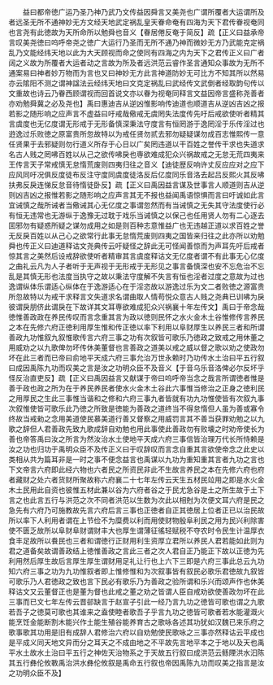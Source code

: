 <!-- { "loadSidebar": true } -->
　　益曰都帝徳广运乃圣乃神乃武乃文传益因舜言又美尧也广谓所覆者大运谓所及者远圣无所不通神妙无方文经天地武定祸乱皇天眷命奄有四海为天下君传眷视奄同也言尧有此徳故为天所命所以勉舜也音义【眷居倦反奄于简反】疏【正义曰益承帝言叹美尧徳曰呜呼帝尧之徳广大运行乃圣而无所不通乃神而微妙无方乃武能克定祸乱乃文能经纬天地以此为大天顾视而命之使同有四海之内为天下之君传正义曰广者阔之义故为所覆者大运者动之言故为所及者远洪范云睿作圣言通知众事故为无所不通案易曰神者妙万物而为言也又曰神妙无方此言神道防妙无可比方不知其所以然易亦云隂阳不测之谓神諡法云经纬天地曰文克定祸乱曰武经传文武倒者经取韵句传以文重故也诗云乃眷西顾谓视而回首说文亦以眷为视奄同释言文益因帝言盛称尧善者亦劝勉舜冀之必及尧也】禹曰惠迪吉从逆凶惟影响传迪道也顺道吉从逆凶吉凶之报若影之随形响之应声言不虚益曰吁戒哉儆戒无虞罔失法度传先吁后戒欲使听者精其言虞度也无亿度谓无形戒于无形备慎深秉法守度言有恒罔游于逸罔淫于乐传淫过也逰逸过乐败徳之原富贵所忽故特以为戒任贤勿贰去邪勿疑疑谋勿成百志惟熙传一意任贤果于去邪疑则勿行道义所存于心日以广矣罔违道以干百姓之誉传干求也失道求名古人贱之罔咈百姓以从己之欲传咈戾也専欲难成犯众兴祸故戒之无怠无荒四夷来王传言天子常戒慎无怠惰荒废则四夷归往之音义【迪徒歴反响许丈反应应对之应下应风同吁况俱反度徒布反注守度同虞度徒洛反后亿度同乐音洛去起吕反熙火其反咈扶弗反戾连悌反怠音待惰徒卧反】疏【正义曰禹因益言谋及世事言人顺道则吉从逆则凶吉凶之报惟若影之随形响之应声言其无不报也益闻禹语惊惧而言曰吁诚如此言宜诫慎之哉所诫者当儆诫其心无亿度之事谓忽然而有当诫慎之无失其守法度使行必有恒无违常也无游纵于逸豫无过耽于戏乐当诫慎之以保己也任用贤人勿有二心逐去囬邪勿有疑惑所疑之谋勿成用之如是则百种志意惟益广也无违越正道以求百姓之誉无反戾百姓以从己心之欲常行此事无怠惰荒废则四夷之国皆来归往之此亦所以劝勉舜也传正义曰迪道释诂文尧典传云吁疑怪之辞此无可怪闻善惊而为声耳先吁后戒者惊其言之美然后设戒辞欲使听者精审其言虞度释诂文无亿度者谓不有此事无心亿度之曲礼云凡为人子者听于无声视于无形戒于无形见之事言备慎深也安不忘危治不忘乱是其慎无形也法度当执守之故以秉法守度解不失言有恒也淫者过度之意故为过也逸谓纵体乐谓适心纵体在于逸游适心在于淫恣故以游逸过乐为文二者败徳之源富贵所忽故特以为戒干求释言文失道求名谓曲取人情苟悦众意古人贱之尧典已训咈为戾彼谓戾朋侪此谓戾在下故详其文耳専欲难成犯众兴祸襄十年左传文】禹曰于帝念哉徳惟善政政在养民传叹而言念重其言为政以徳则民怀之水火金木土谷惟修传言养民之本在先修六府正徳利用厚生惟和传正徳以率下利用以阜财厚生以养民三者和所谓善政九功惟叙九叙惟歌传言六府三事之功有次叙皆可歌乐乃徳政之致戒之用休董之用威劝之以九歌俾勿坏传休美董督也言善政之道美以戒之威以督之歌以劝之使政勿坏在此三者而已帝曰俞地平天成六府三事允治万世永赖时乃功传水土治曰平五行叙曰成因禹陈九功而叹美之言是汝之功明众臣不及音义【于音乌乐音洛俾必尔反坏乎怪反治直吏反】疏【正义曰禹因益言又献谋于帝曰呜呼帝当念之哉言所谓徳者惟是善于政也政之所为在于养民养民者使水火金木土谷此六事惟当修治之正身之徳利民之用厚民之生此三事惟当谐和之修和六府三事九者皆就有功九功惟使皆有次叙九事次叙惟使皆可歌乐此乃徳之所致是徳能为善政之道终当不得怠惰但人虽为善或寡令终故当戒勑之念用美道使民慕美道行善又督察之用威罚言其不善当获罪劝勉之以九歌之辞但人君善政先致九歌成辞自劝勉也用此事使此善政勿有败壊之时劝帝使长为善也帝答禹曰汝之所言为然汝治水土使地平天成六府三事信皆治理万代长所恃赖是汝之功也归功于禹明众臣不及传正义曰于叹辞叹而言念自重其言欲使帝念之此史以类相从共为篇耳非是一时之事不便念益言也禹谋以九功为重知重其言者九功之言也下文帝言六府即此经六物也六者民之所资民非此不生故言养民之本在先修六府也府者藏财之处六者货财所聚故称六府襄二十七年左传云天生五材民竝用之即是水火金木土民用此自资也彼惟五材此兼以谷为六府者谷之于民尤急谷是土之所生故于土下言之也此言五行与洪范之次不同者洪范以生数为次此以相尅为次便文耳六府是民之急先有六府乃可施教故先言六府后言三事也正徳者自正其徳居上位者正已以治民故所以率下人利用者谓在上节俭不为糜费以利而用使财物殷阜利民之用为民兴利除害使不匮乏故所以阜财阜财谓财丰大也厚生谓薄征徭轻赋税不夺农时令民生计温厚衣食丰足故所以飬民也三者和谓徳行正财用利生资厚立君所以养民人君若能如此则为君之道备矣故谓善政结上徳惟善政之言此三者之次人君自正乃能正下故以正徳为先利用然后厚生故后言厚生厚生谓财用足礼让行也上六下三即是六府三事此总云九功知六府三事之功为九功惟叙者即上惟修惟和为次叙事皆有叙民必歌乐君徳故九叙皆可歌乐乃人君徳政之致也言下民必有歌乐乃为善政之验所谓和乐兴而颂声作也休美释诂文又云董督正也是董为督也此戒之董之劝之皆谓人臣自戒劝欲使善政勿坏在此三事而已文七年左传云晋郤缺言于赵宣子引此一经乃言九功之徳皆可歌也谓之九歌若吾子之徳莫可歌也其谁来之盍使睦者歌吾子乎言九功之徳皆可歌者若水能灌溉火能烹饪金能断割木能兴作土能生殖谷能养育古之歌咏各述其功犹如汉魏已来乐府之歌事歌其功用是旧有成辞人君修治六府以自劝勉使民歌咏之三事亦然释诂云平成也是平成义同天地文异而分之耳天之不成由地之不平故先言地平本之于地以及天也禹平水土故水土治曰平五行之神佐天治物系之于天故五行叙曰成洪范云鲧陻洪水汩陈其五行彝伦攸斁禹治洪水彝伦攸叙是禹命五行叙也帝因禹陈九功而叹美之指言是汝之功明众臣不及】
